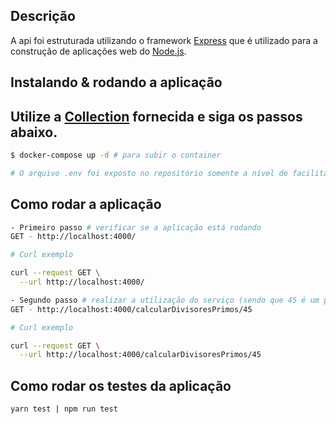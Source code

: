 ## Descrição

A api foi estruturada utilizando o framework [Express](https://expressjs.com/) que é utilizado para a construção de aplicações web do [Node.js](http://nodejs.org).

## Instalando & rodando a aplicação

## Utilize a [Collection](Insomnia_2022-01-23.json) fornecida e siga os passos abaixo.

```bash
$ docker-compose up -d # para subir o container

# O arquivo .env foi exposto no repositório somente a nível de facilitar o teste da aplicação, em uma aplicação no mundo real criaríamos um .env-example
```

## Como rodar a aplicação

```bash
- Primeiro passo # verificar se a aplicação está rodando
GET - http://localhost:4000/

# Curl exemplo

curl --request GET \
  --url http://localhost:4000/

- Segundo passo # realizar a utilização do serviço (sendo que 45 é um parâmetro mutável, podendo assim realizar a operação com qualquer valor numérico inteiro positivo)
GET - http://localhost:4000/calcularDivisoresPrimos/45

# Curl exemplo

curl --request GET \
  --url http://localhost:4000/calcularDivisoresPrimos/45

```

## Como rodar os testes da aplicação

```bash
yarn test | npm run test
```
